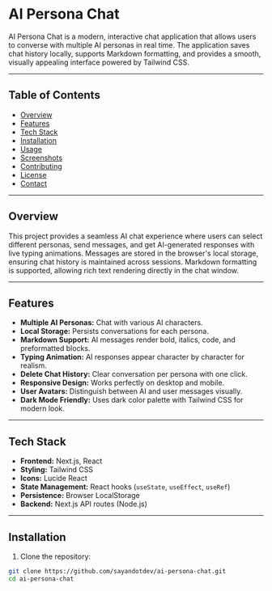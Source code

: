 # AI Persona Chat

AI Persona Chat is a modern, interactive chat application that allows users to converse with multiple AI personas in real time. The application saves chat history locally, supports Markdown formatting, and provides a smooth, visually appealing interface powered by Tailwind CSS.

---

## Table of Contents

- [Overview](#overview)
- [Features](#features)
- [Tech Stack](#tech-stack)
- [Installation](#installation)
- [Usage](#usage)
- [Screenshots](#screenshots)
- [Contributing](#contributing)
- [License](#license)
- [Contact](#contact)

---

## Overview

This project provides a seamless AI chat experience where users can select different personas, send messages, and get AI-generated responses with live typing animations. Messages are stored in the browser's local storage, ensuring chat history is maintained across sessions. Markdown formatting is supported, allowing rich text rendering directly in the chat window.

---

## Features

- **Multiple AI Personas:** Chat with various AI characters.
- **Local Storage:** Persists conversations for each persona.
- **Markdown Support:** AI messages render bold, italics, code, and preformatted blocks.
- **Typing Animation:** AI responses appear character by character for realism.
- **Delete Chat History:** Clear conversation per persona with one click.
- **Responsive Design:** Works perfectly on desktop and mobile.
- **User Avatars:** Distinguish between AI and user messages visually.
- **Dark Mode Friendly:** Uses dark color palette with Tailwind CSS for modern look.

---

## Tech Stack

- **Frontend:** Next.js, React
- **Styling:** Tailwind CSS
- **Icons:** Lucide React
- **State Management:** React hooks (`useState`, `useEffect`, `useRef`)
- **Persistence:** Browser LocalStorage
- **Backend:** Next.js API routes (Node.js)

---

## Installation

1. Clone the repository:

```bash
git clone https://github.com/sayandotdev/ai-persona-chat.git
cd ai-persona-chat
```
